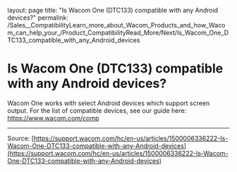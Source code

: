 layout: page
title: "Is Wacom One (DTC133) compatible with any Android devices?"
permalink: /Sales__CompatibilityLearn_more_about_Wacom_Products_and_how_Wacom_can_help_your_/Product_CompatibilityRead_More/Next/Is_Wacom_One_DTC133_compatible_with_any_Android_devices

# Is Wacom One (DTC133) compatible with any Android devices?

Wacom One works with select Android devices which support screen output. For the list of compatible devices, see our guide here: https://www.wacom.com/comp

---
Source: [https://support.wacom.com/hc/en-us/articles/1500006336222-Is-Wacom-One-DTC133-compatible-with-any-Android-devices](https://support.wacom.com/hc/en-us/articles/1500006336222-Is-Wacom-One-DTC133-compatible-with-any-Android-devices)
